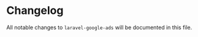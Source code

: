 # Changelog

All notable changes to `laravel-google-ads` will be documented in this file.

<!-- ## 1.0.0 - 202X-XX-XX

- Initial release -->
